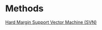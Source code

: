 # Methods

[Hard Margin Support Vector Machine (SVN)](Methods%2011f224ca354c8070aad9e1cc714d51fc/Hard%20Margin%20Support%20Vector%20Machine%20(SVN)%2011f224ca354c80b684cbf5fa8c236d00.md)